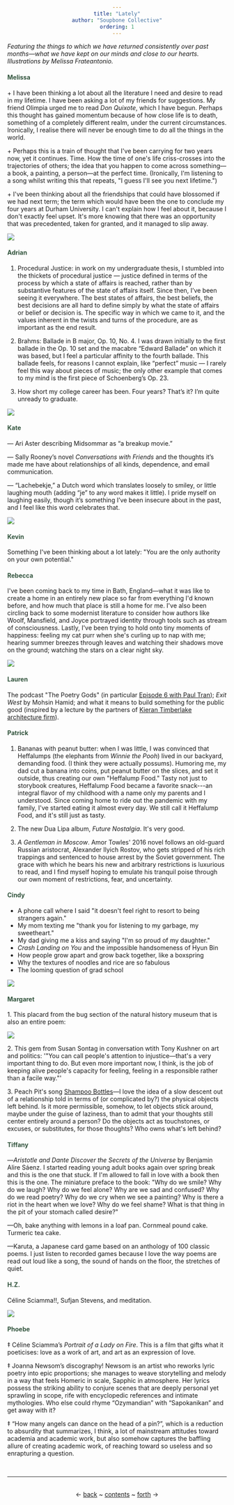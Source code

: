 ```yaml
---
title: "Lately"
author: "Soupbone Collective"
ordering: 1
---
```


<style>
h1, h3, h4 {color: #32543d;}
div {text-align: center;}
</style>

*Featuring the things to which we have returned consistently over past months—what we have kept on our minds and close to our hearts. Illustrations by Melissa Frateantonio.*

#### Melissa

\+ I have been thinking a lot about all the literature I need and desire to read in my lifetime. I have been asking a lot of my friends for suggestions. My friend Olimpia urged me to read *Don Quixote*, which I have begun. Perhaps this thought has gained momentum because of how close life is to death, something of a completely different realm, under the current circumstances. Ironically, I realise there will never be enough time to do all the things in the world.

\+ Perhaps this is a train of thought that I've been carrying for two years now, yet it continues. Time. How the time of one's life criss-crosses into the trajectories of others; the idea that you happen to come across something—a book, a painting, a person—at the perfect time. (Ironically, I'm listening to a song whilst writing this that repeats, "I guess I'll see you next lifetime.")

\+ I've been thinking about all the friendships that could have blossomed if we had next term; the term which would have been the one to conclude my four years at Durham University. I can't explain how I feel about it, because I don't exactly feel upset. It's more knowing that there was an opportunity that was precedented, taken for granted, and it managed to slip away.

![](/assets/zine/z1/lately/reading.png)

#### Adrian

1. Procedural Justice: in work on my undergraduate thesis, I stumbled into the thickets of procedural justice — justice defined in terms of the process by which a state of affairs is reached, rather than by substantive features of the state of affairs itself. Since then, I’ve been seeing it everywhere. The best states of affairs, the best beliefs, the best decisions are all hard to define simply by what the state of affairs or belief or decision is. The specific way in which we came to it, and the values inherent in the twists and turns of the procedure, are as important as the end result.

2. Brahms: Ballade in B major, Op. 10, No. 4. I was drawn initially to the first ballade in the Op. 10 set and the macabre “Edward Ballade” on which it was based, but I feel a particular affinity to the fourth ballade. This ballade feels, for reasons I cannot explain, like “perfect” music — I rarely feel this way about pieces of music; the only other example that comes to my mind is the first piece of Schoenberg’s Op. 23.

3. How short my college career has been. Four years? That’s it? I’m quite unready to graduate.

![](/assets/zine/z1/lately/adrianlately.png)

#### Kate

— Ari Aster describing Midsommar as “a breakup movie.”

— Sally Rooney’s novel _Conversations with Friends_ and the thoughts it’s made me have about relationships of all kinds, dependence, and email communication.

— “Lachebekje,” a Dutch word which translates loosely to smiley, or little laughing mouth (adding “je” to any word makes it little). I pride myself on laughing easily, though it’s something I’ve been insecure about in the past, and I feel like this word celebrates that.

![](/assets/zine/z1/lately/katelately.png)

#### Kevin

Something I've been thinking about a lot lately: "You are the only authority on your own potential."

#### Rebecca

I've been coming back to my time in Bath, England—what it was like to create a home in an entirely new place so far from everything I'd known before, and how much that place is still a home for me. I've also been circling back to some modernist literature to consider how authors like Woolf, Mansfield, and Joyce portrayed identity through tools such as stream of consciousness. Lastly, I've been trying to hold onto tiny moments of happiness: feeling my cat purr when she's curling up to nap with me; hearing summer breezes through leaves and watching their shadows move on the ground; watching the stars on a clear night sky.

![](/assets/zine/z1/lately/cat.jpg)

#### Lauren

The podcast "The Poetry Gods" (in particular [Episode 6 with Paul Tran](https://soundcloud.com/thepoetrygods/episode-6-featuring-paul-tran)); *Exit West* by Mohsin Hamid; and what it means to build something for the public good (inspired by a lecture by the partners of [Kieran Timberlake architecture firm](https://kierantimberlake.com/)).

#### Patrick

1. Bananas with peanut butter: when I was little, I was convinced that Heffalumps (the elephants from *Winnie the Pooh*) lived in our backyard, demanding food. (I think they were actually possums). Humoring me, my dad cut a banana into coins, put peanut butter on the slices, and set it outside, thus creating our own "Heffalump Food." Tasty not just to storybook creatures, Heffalump Food became a favorite snack---an integral flavor of my childhood with a name only my parents and I understood. Since coming home to ride out the pandemic with my family, I've started eating it almost every day. We still call it Heffalump Food, and it's still just as tasty.

2. The new Dua Lipa album, *Future Nostalgia*. It's very good.

3. _A Gentleman in Moscow_. Amor Towles' 2016 novel follows an old-guard Russian aristocrat, Alexander Ilyich Rostov, who gets stripped of his rich trappings and sentenced to house arrest by the Soviet government. The grace with which he bears his new and arbitrary restrictions is luxurious to read, and I find myself hoping to emulate his tranquil poise through our own moment of restrictions, fear, and uncertainty.

#### Cindy

- A phone call where I said "it doesn't feel right to resort to being strangers again."
- My mom texting me "thank you for listening to my garbage, my sweetheart."
- My dad giving me a kiss and saying "I'm so proud of my daughter."
- _Crash Landing on You_ and the impossible handsomeness of Hyun Bin
- How people grow apart and grow back together, like a boxspring
- Why the textures of noodles and rice are so fabulous
- The looming question of grad school

![](/assets/zine/z1/lately/cindylately2.png)

#### Margaret

1\. This placard from the bug section of the natural history museum that is also an entire poem:

![](/assets/zine/z1/lately/plaque.png)

2\. This gem from Susan Sontag in conversation wtith Tony Kushner on art and politics: '"You can call people's attention to injustice—that's a very important thing to do. But even more important now, I think, is the job of keeping alive people's capacity for feeling, feeling in a responsible rather than a facile way."'

3\. Peach Pit's song [Shampoo Bottles](https://open.spotify.com/track/4whYKrpVKvvaucBF0vtPuQ?si=bLeExTo0SeKYMNwb46D-bw)—I love the idea of a slow descent out of a relationship told in terms of (or complicated by?) the physical objects left behind. Is it more permissible, somehow, to let objects stick around, maybe under the guise of laziness, than to admit that your thoughts still center entirely around a person? Do the objects act as touchstones, or excuses, or substitutes, for those thoughts? Who owns what's left behind?

#### Tiffany

—_Aristotle and Dante Discover the Secrets of the Universe_ by Benjamin Alire Sáenz. I started reading young adult books again over spring break and this is the one that stuck. If I'm allowed to fall in love with a book then this is the one. The miniature preface to the book: "Why do we smile? Why do we laugh? Why do we feel alone? Why are we sad and confused? Why do we read poetry? Why do we cry when we see a painting? Why is there a riot in the heart when we love? Why do we feel shame? What is that thing in the pit of your stomach called desire?"

—Oh, bake anything with lemons in a loaf pan. Cornmeal pound cake. Turmeric tea cake.

—Karuta, a Japanese card game based on an anthology of 100 classic poems. I just listen to recorded games because I love the way poems are read out loud like a song, the sound of hands on the floor, the stretches of quiet.

#### H.Z.

Céline Sciamma!!, Sufjan Stevens, and meditation.

![](/assets/zine/z1/lately/hollylately.png)

#### Phoebe

‡ Céline Sciamma’s _Portrait of a Lady on Fire_. This is a film that gifts what it poeticises: love as a work of art, and art as an expression of love.

‡ Joanna Newsom’s discography! Newsom is an artist who reworks lyric poetry into epic proportions; she manages to weave storytelling and melody in a way that feels Homeric in scale, Sapphic in atmosphere. Her lyrics possess the striking ability to conjure scenes that are deeply personal yet sprawling in scope, rife with encyclopedic references and intimate mythologies. Who else could rhyme “Ozymandian” with “Sapokanikan” and get away with it?

‡ “How many angels can dance on the head of a pin?”, which is a reduction to absurdity that summarizes, I think, a lot of mainstream attitudes toward academia and academic work, but also somehow captures the baffling allure of creating academic work, of reaching toward so useless and so enrapturing a question.

<br>
<hr>
<br>
<div>
← <a href="/src/content/zine/z1/01-lately.md">back</a> ~
<a href="/src/pages/zine/z1/index.astro">contents</a> ~
<a href="/src/content/zine/z1/02-lonely-little-orbit.md">forth</a> →
</div>
<br>